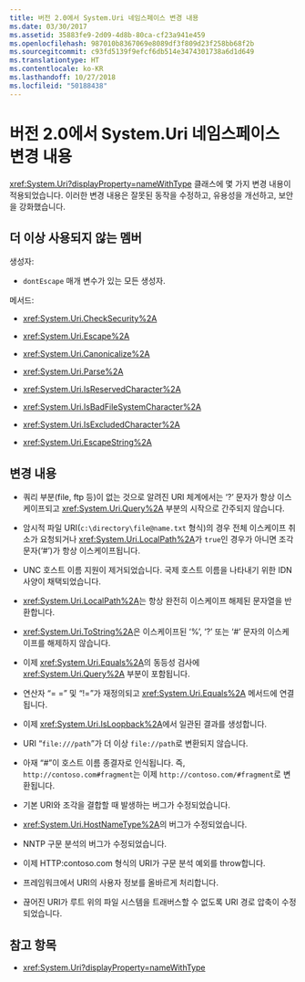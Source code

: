 ```yaml
---
title: 버전 2.0에서 System.Uri 네임스페이스 변경 내용
ms.date: 03/30/2017
ms.assetid: 35883fe9-2d09-4d8b-80ca-cf23a941e459
ms.openlocfilehash: 987010b8367069e8089df3f809d23f258bb68f2b
ms.sourcegitcommit: c93fd5139f9efcf6db514e3474301738a6d1d649
ms.translationtype: HT
ms.contentlocale: ko-KR
ms.lasthandoff: 10/27/2018
ms.locfileid: "50188438"
---
```

# <a name="changes-to-the-systemuri-namespace-in-version-20"></a>버전 2.0에서 System.Uri 네임스페이스 변경 내용

<xref:System.Uri?displayProperty=nameWithType> 클래스에 몇 가지 변경 내용이 적용되었습니다. 이러한 변경 내용은 잘못된 동작을 수정하고, 유용성을 개선하고, 보안을 강화했습니다.

## <a name="obsolete-and-deprecated-members"></a>더 이상 사용되지 않는 멤버

 생성자:

- `dontEscape` 매개 변수가 있는 모든 생성자.

 메서드:

- <xref:System.Uri.CheckSecurity%2A>

- <xref:System.Uri.Escape%2A>

- <xref:System.Uri.Canonicalize%2A>

- <xref:System.Uri.Parse%2A>

- <xref:System.Uri.IsReservedCharacter%2A>

- <xref:System.Uri.IsBadFileSystemCharacter%2A>

- <xref:System.Uri.IsExcludedCharacter%2A>

- <xref:System.Uri.EscapeString%2A>

## <a name="changes"></a>변경 내용

- 쿼리 부분(file, ftp 등)이 없는 것으로 알려진 URI 체계에서는 ‘?’ 문자가 항상 이스케이프되고 <xref:System.Uri.Query%2A> 부분의 시작으로 간주되지 않습니다.

- 암시적 파일 URI(`c:\directory\file@name.txt` 형식)의 경우 전체 이스케이프 취소가 요청되거나 <xref:System.Uri.LocalPath%2A>가 `true`인 경우가 아니면 조각 문자(‘#’)가 항상 이스케이프됩니다.

- UNC 호스트 이름 지원이 제거되었습니다. 국제 호스트 이름을 나타내기 위한 IDN 사양이 채택되었습니다.

- <xref:System.Uri.LocalPath%2A>는 항상 완전히 이스케이프 해제된 문자열을 반환합니다.

- <xref:System.Uri.ToString%2A>은 이스케이프된 ‘%’, ‘?’ 또는 ‘#’ 문자의 이스케이프를 해제하지 않습니다.

- 이제 <xref:System.Uri.Equals%2A>의 동등성 검사에 <xref:System.Uri.Query%2A> 부분이 포함됩니다.

- 연산자 “= =” 및 “!=”가 재정의되고 <xref:System.Uri.Equals%2A> 메서드에 연결됩니다.

- 이제 <xref:System.Uri.IsLoopback%2A>에서 일관된 결과를 생성합니다.

- URI “`file:///path`”가 더 이상 `file://path`로 변환되지 않습니다.

- 아재 “#”이 호스트 이름 종결자로 인식됩니다. 즉, `http://contoso.com#fragment`는 이제 `http://contoso.com/#fragment`로 변환됩니다.

- 기본 URI와 조각을 결합할 때 발생하는 버그가 수정되었습니다.

- <xref:System.Uri.HostNameType%2A>의 버그가 수정되었습니다.

- NNTP 구문 분석의 버그가 수정되었습니다.

- 이제 HTTP:contoso.com 형식의 URI가 구문 분석 예외를 throw합니다.

- 프레임워크에서 URI의 사용자 정보를 올바르게 처리합니다.

- 끊어진 URI가 루트 위의 파일 시스템을 트래버스할 수 없도록 URI 경로 압축이 수정되었습니다.

## <a name="see-also"></a>참고 항목

- <xref:System.Uri?displayProperty=nameWithType>
